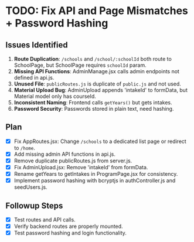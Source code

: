 # TODO: Fix API and Page Mismatches + Password Hashing

## Issues Identified
1. **Route Duplication**: `/schools` and `/school/:schoolId` both route to SchoolPage, but SchoolPage requires `schoolId` param.
2. **Missing API Functions**: AdminManage.jsx calls admin endpoints not defined in api.js.
3. **Unused File**: `publicRoutes.js` is duplicate of `public.js` and not used.
4. **Material Upload Bug**: AdminUpload appends 'intakeId' to formData, but Material model only has courseId.
5. **Inconsistent Naming**: Frontend calls `getYears()` but gets intakes.
6. **Password Security**: Passwords stored in plain text, need hashing.

## Plan
- [x] Fix AppRoutes.jsx: Change `/schools` to a dedicated list page or redirect to `/home`.
- [x] Add missing admin API functions in api.js.
- [x] Remove duplicate publicRoutes.js from server.js.
- [x] Fix AdminUpload.jsx: Remove 'intakeId' from formData.
- [x] Rename getYears to getIntakes in ProgramPage.jsx for consistency.
- [x] Implement password hashing with bcryptjs in authController.js and seedUsers.js.

## Followup Steps
- [x] Test routes and API calls.
- [x] Verify backend routes are properly mounted.
- [x] Test password hashing and login functionality.
